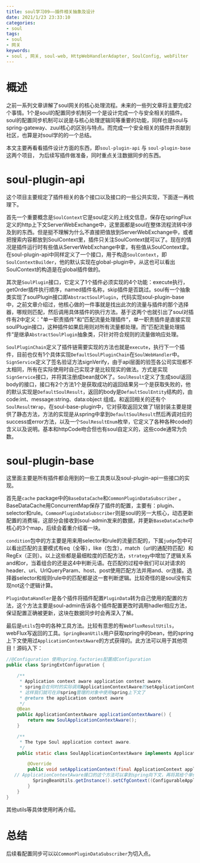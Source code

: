 ```yaml
---
title: soul学习09——插件相关抽象及设计
date: 2021/1/23 23:33:10
categories:
- soul
tags:
- soul
- 网关
keywords:
- soul , 网关, soul-web, HttpWebHandlerAdapter, SoulConfig, webFilter
---
```

# 概述

之前一系列文章讲解了soul网关的核心处理流程。未来的一些列文章将主要完成2个事情。1个是soul的配置同步机制另一个是设计完成一个与安全相关的插件。soul的配置同步机制可以说是与核心处理逻辑同等重要的功能，同样也是soul与spring-gateway、zuul核心的区别与特点。而完成一个安全相关的插件并贡献到社区，也算是对soul学的的一个总结。

本文主要再看看插件设计方面的东西，即`soul-plugin-api` 与 `soul-plugin-base`这两个项目， 为后续写插件做准备，同时重点关注数据同步的东西。
<!-- more -->
# soul-plugin-api

这个项目主要规定了插件相关的各个接口以及接口的一些公共实现，下面逐一再梳理下。

首先一个重要概念是`SoulContext`它是soul定义的上线文信息，保存在springFlux定义的http上下文ServerWebExchange中，这里面都是soul在整体流程流转中涉及到的东西。但是挺不理解为什么不直接把值放到ServerWebExchange中，或者把搜索内容都放到SoulContext里，插件只关注SoulContext就可以了。现在的情况是插件运行时有些值从ServerWebExchange中拿，有些值从SoulContext拿。在soul-plugin-api中同样定义了一个接口，用于构造`SoulContext`，即`SoulContextBuilder`，他的默认实现在global-plugin中，从这也可以看出SoulContext的构造是在global插件做的。

其次是`SoulPlugin`接口，它定义了1个插件必须实现的4个功能：execute执行，getOrder插件执行顺序，named插件名称，skip插件是否跳过。soul有一个抽象类实现了soulPlugin接口即`AbstractSoulPlugin`，代码实现soul-plugin-base中，之前文章介绍过，他核心做的一件事就是找出此次的流量与插件的那个选择器，哪规则匹配，然后调用具体插件的执行方法。基于这两个也就引出了soul对插件有2中定义："单一职责插件"和”匹配流量处理插件“，单一职责插件是直接实现soulPlugin接口，这种插件如果启用则对所有流量都处理。而”匹配流量处理插件“是继承`AbstractSoulPlugin`抽象类，只针对符合规则的流量做响应处理。

`SoulPluginChain`定义了插件链需要实现的方法也就是`execute`，执行下一个插件，目前也仅有1个具体实现`DefaultSoulPluginChain`在`SoulWebHandler`中。`SignService`定义了签名验证方法signVerify，由于api层面的验签各公司实现都不太相同，所有在实际使用时自己实现才是比较现实的做法。方式是实现`SignService`接口，并将其注册成bean就OK了。`SoulResult`定义了生成soul返回body的接口，接口有2个方法1个是获取成功的返回结果另一个是获取失败的，他的默认实现是`DefaultSoulResult`，返回的body是`DefaultSoulEntity`结构的，由code:int、message:string、data:object 组成。和返回相关的还有个`SoulResultWrap`，在soul-base-plugin中，它对获取返回又做了1层封装主要是提供了静态方法，方法的实现是从spring中拿到`DefaultSoulResult`然后再调对应的success或error方法，以及一个`SoulResultEnum`枚举，它定义了各种各种code的含义以及说明。基本和httpCode吻合但也有soul自定义的，这些code通常为负数。

# soul-plugin-base

这里面主要是所有插件都会用到的一些工具类以及soul-plugin-api一些接口的实现。

首先是`cache` package中的`BaseDataCache`和`CommonPluginDataSubscriber` 。BaseDataCache用ConcurrentMap保存了插件的配置，主要有：plugin、selector和rule。`CommonPluginDataSubscriber`则是soul的另一大核心，动态更新配置的消费端，这部分会接收到soul-admin发来的数据，并更新`BaseDataCache`中核心的3个map，后续会着重介绍着一块。

`condition`包中的方主要是用来用selector和rule的流量匹配的，下属`judge`包中可以看出匹配的主要模式有eq（全等），like（包含），match（url的通配符匹配）和RegEx（正则）。以上这些都是最细粒度的匹配方法，`strategy`中增加了逻辑关系and和or，当着组合的还是这4中判断元语。在匹配的过程中我们可以对请求的header、uri、UrlQueryParam、host、post使用匹配方法并用and、or连接。选择器selector和规则rule中的匹配都是这一套判断逻辑。比较奇怪的是soul没有实现not这个逻辑计算。

`PluginDataHandler`是各个插件将插件配置`PluginData`转为自己使用的配置的方法，这个方法主要是soul-admin告诉各个插件配置更改时调用hadler相应方法，保证配置正确被更新，这块在数据同步时会再深入了解。

最后是`utils`包中的各种工具方法。比较有意思的有`WebFluxResultUtils`，webFlux写返回的工具。`SpringBeanUtils`用户获取spring中的bean，他的spring上下文使用过`ApplicationContextAware`的方式获得的。此方法可以用于其他项目！源码入下：

```java
//@Configuration 使用spring.factories配置成Configuration
public class SpringExtConfiguration {

    /**
     * Application context aware application context aware.
     * spring会在何时的实际调用ApplicationContextAware的setApplicationContext方法，并传入向下文
     * 这样我们就可在非spring管理的对象中使用spring上下文了
     * @return the application context aware
     */
    @Bean
    public ApplicationContextAware applicationContextAware() {
        return new SoulApplicationContextAware();
    }

    /**
     * The type Soul application context aware.
     */
    public static class SoulApplicationContextAware implements ApplicationContextAware {

        @Override
        public void setApplicationContext(final ApplicationContext applicationContext) throws BeansException {
   // ApplicationContextAware接口的这个方法可以拿到spring向下文，再将其给个单例，这样非spring的代码就可以那spring中的bean了
          SpringBeanUtils.getInstance().setCfgContext((ConfigurableApplicationContext) applicationContext);
        }
    }
}
```

其他utils等具体使用时再介绍。

# 总结

后续看配置同步可以以`CommonPluginDataSubscriber`为切入点。

